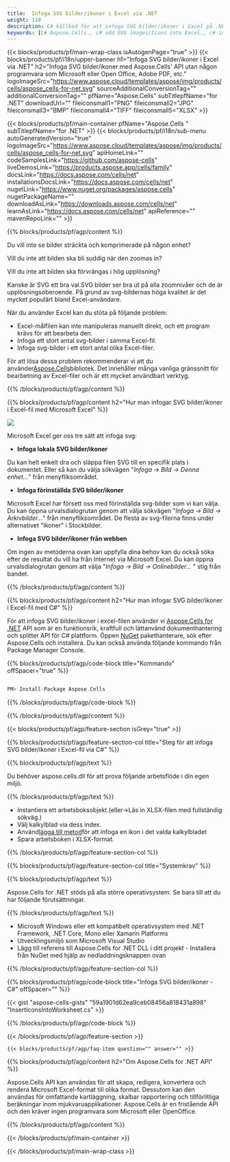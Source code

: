 ```yaml
---
title:  Infoga SVG bilder/ikoner i Excel via .NET
weight: 110
description: C# källkod för att infoga SVG bilder/ikoner i Excel på .NET Framework, .NET Core, Mono eller Xamarin Platforms.
keywords: [C# Aspose.Cells., c# add SVG images/Icons into Excel., c# insert SVG images/Icons into Excel., c# create SVG images/Icons in Excel]
---
```

{{< blocks/products/pf/main-wrap-class isAutogenPage="true" >}}
{{< blocks/products/pf/i18n/upper-banner h1="Infoga SVG bilder/ikoner i Excel via .NET" h2="Infoga SVG bilder/ikoner med Aspose.Cells\' API utan någon programvara som Microsoft eller Open Office, Adobe PDF, etc." logoImageSrc="https://www.aspose.cloud/templates/aspose/img/products/cells/aspose_cells-for-net.svg" sourceAdditionalConversionTag="" additionalConversionTag="" pfName="Aspose.Cells" subTitlepfName="for .NET" downloadUrl="" fileiconsmall1="PNG" fileiconsmall2="JPG" fileiconsmall3="BMP" fileiconsmall4="TIFF" fileiconsmall5="XLSX" >}}

{{< blocks/products/pf/main-container pfName="Aspose.Cells " subTitlepfName="for .NET" >}}
{{< blocks/products/pf/i18n/sub-menu autoGeneratedVersion="true" logoImageSrc="https://www.aspose.cloud/templates/aspose/img/products/cells/aspose_cells-for-net.svg" apiHomeLink="" codeSamplesLink="https://github.com/aspose-cells" liveDemosLink="https://products.aspose.app/cells/family" docsLink="https://docs.aspose.com/cells/net" installationsDocsLink="https://docs.aspose.com/cells/net" nugetLink="https://www.nuget.org/packages/aspose.cells" nugetPackageName="" downloadAsLink="https://downloads.aspose.com/cells/net" learnAsLink="https://docs.aspose.com/cells/net" apiReference="" mavenRepoLink="" >}}

{{% blocks/products/pf/agp/content %}}

Du vill inte se bilder sträckta och komprimerade på någon enhet?

Vill du inte att bilden ska bli suddig när den zoomas in?

Vill du inte att bilden ska förvrängas i hög upplösning?

Kanske är SVG ett bra val.SVG bilder ser bra ut på alla zoomnivåer och de är upplösningsoberoende. På grund av svg-bildernas höga kvalitet är det mycket populärt bland Excel-användare.

När du använder Excel kan du stöta på följande problem:

+ Excel-målfilen kan inte manipuleras manuellt direkt, och ett program krävs för att bearbeta den.
+ Infoga ett stort antal svg-bilder i samma Excel-fil.
+ Infoga svg-bilder i ett stort antal olika Excel-filer.

 För att lösa dessa problem rekommenderar vi att du använder[Aspose.Cells](https://products.aspose.com/cells/)bibliotek. Det innehåller många vanliga gränssnitt för bearbetning av Excel-filer och är ett mycket användbart verktyg.

{{% /blocks/products/pf/agp/content %}}

{{% blocks/products/pf/agp/content h2="Hur man infogar SVG bilder/ikoner i Excel-fil med Microsoft Excel" %}}

![](/cells/sv/net/icons/insert-icons-to-excel/sample.png)

Microsoft Excel ger oss tre sätt att infoga svg:

+  **Infoga lokala SVG bilder/ikoner**

Du kan helt enkelt dra och släppa filen SVG till en specifik plats i dokumentet. Eller så kan du välja sökvägen "*Infoga -> Bild -> Denna enhet...*" från menyfliksområdet.

+  **Infoga förinställda SVG bilder/ikoner**

Microsoft Excel har försett oss med förinställda svg-bilder som vi kan välja. Du kan öppna urvalsdialogrutan genom att välja sökvägen "*Infoga -> Bild -> Arkivbilder...*" från menyfliksområdet. De flesta av svg-filerna finns under alternativet "Ikoner" i Stockbilder.

+  **Infoga SVG bilder/ikoner från webben**

Om ingen av metoderna ovan kan uppfylla dina behov kan du också söka efter de resultat du vill ha från Internet via Microsoft Excel. Du kan öppna urvalsdialogrutan genom att välja "*Infoga -> Bild -> Onlinebilder...* " stig från bandet.

{{% /blocks/products/pf/agp/content %}}

{{% blocks/products/pf/agp/content h2="Hur man infogar SVG bilder/ikoner i Excel-fil med C#" %}}

 För att infoga SVG bilder/ikoner i excel-filen använder vi
 [Aspose.Cells for .NET](https://products.aspose.com/cells/net) 
 API som är en funktionsrik, kraftfull och lättanvänd dokumenthantering och splitter API för C# plattform. Öppen
 [NuGet](https://www.nuget.org/packages/aspose.cells) 
 pakethanterare, sök efter
 Aspose.Cells 
 och installera. Du kan också använda följande kommando från Package Manager Console.

{{% blocks/products/pf/agp/code-block title="Kommando" offSpacer="true" %}}

```cs

PM> Install-Package Aspose.Cells

```

{{% /blocks/products/pf/agp/code-block %}}

{{% /blocks/products/pf/agp/content %}}

{{< blocks/products/pf/agp/feature-section isGrey="true" >}}

{{% blocks/products/pf/agp/feature-section-col title="Steg för att infoga SVG bilder/ikoner i Excel-fil via C#" %}}

{{% blocks/products/pf/agp/text %}}

Du behöver aspose.cells.dll för att prova följande arbetsflöde i din egen miljö.

{{% /blocks/products/pf/agp/text %}}

+ Instantiera ett arbetsboksobjekt.(eller->Läs in XLSX-filen med fullständig sökväg.)
+ Välj kalkylblad via dess index.
 + Använd[lägga till metod](https://reference.aspose.com/cells/net/aspose.cells.drawing/shapecollection/methods/addicons)för att infoga en ikon i det valda kalkylbladet
+ Spara arbetsboken i XLSX-format.

{{% /blocks/products/pf/agp/feature-section-col %}}

{{% blocks/products/pf/agp/feature-section-col title="Systemkrav" %}}

{{% blocks/products/pf/agp/text %}}

 Aspose.Cells for .NET stöds på alla större operativsystem. Se bara till att du har följande förutsättningar.

{{% /blocks/products/pf/agp/text %}}

-  Microsoft Windows eller ett kompatibelt operativsystem med .NET Framework, .NET Core, Mono eller Xamarin Platforms
-  Utvecklingsmiljö som Microsoft Visual Studio
-  Lägg till referens till Aspose.Cells for .NET DLL i ditt projekt - Installera från NuGet med hjälp av nedladdningsknappen ovan

{{% /blocks/products/pf/agp/feature-section-col %}}

{{% blocks/products/pf/agp/code-block title="Infoga SVG bilder/ikoner - C#" offSpacer="" %}}

{{< gist "aspose-cells-gists" "59a1901d62ea9ceb08456a818431a898" "InsertIconsIntoWorksheet.cs" >}}

{{% /blocks/products/pf/agp/code-block %}}

{{< /blocks/products/pf/agp/feature-section >}}

    {{< blocks/products/pf/agp/faq-item question="" answer="" >}}
 

<!-- aboutfile Starts -->

{{% blocks/products/pf/agp/content h2="Om Aspose.Cells for .NET API" %}}

Aspose.Cells API kan användas för att skapa, redigera, konvertera och rendera Microsoft Excel-format till olika format. Dessutom kan den användas för omfattande kartläggning, skalbar rapportering och tillförlitliga beräkningar inom mjukvaruapplikationer. Aspose.Cells är en fristående API och den kräver ingen programvara som Microsoft eller OpenOffice.

{{% /blocks/products/pf/agp/content %}}



<!-- aboutfile Ends -->
<!--
{{< blocks/products/pf/agp/other-supported-section title="Other Supported Splitting Formats" subTitle="Using C#, One can also split large file into chunks of many other file formats including." >}}

{{< blocks/products/pf/agp/other-supported-section-item href="https://products.aspose.com/cells/net/splitter/ods/" name="ODS" description="OpenDocument Spreadsheet File" >}}
{{< blocks/products/pf/agp/other-supported-section-item href="https://products.aspose.com/cells/net/splitter/xls/" name="XLS" description="Excel Binary Format" >}}
{{< blocks/products/pf/agp/other-supported-section-item href="https://products.aspose.com/cells/net/splitter/xlsb/" name="XLSB" description="Binary Excel Workbook File" >}}
{{< blocks/products/pf/agp/other-supported-section-item href="https://products.aspose.com/cells/net/splitter/xlsm/" name="XLSM" description="Spreadsheet File" >}}

{{< /blocks/products/pf/agp/other-supported-section >}}

-->

{{< /blocks/products/pf/main-container >}}
    
{{< /blocks/products/pf/main-wrap-class >}}
